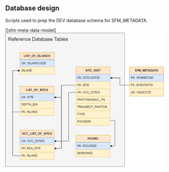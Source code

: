 ## Database design

Scripts used to prep the DEV database schema for SFM_METADATA.

![sfm-meta-data-model]<img src = "database_design/sfm_metadata_model.png">
